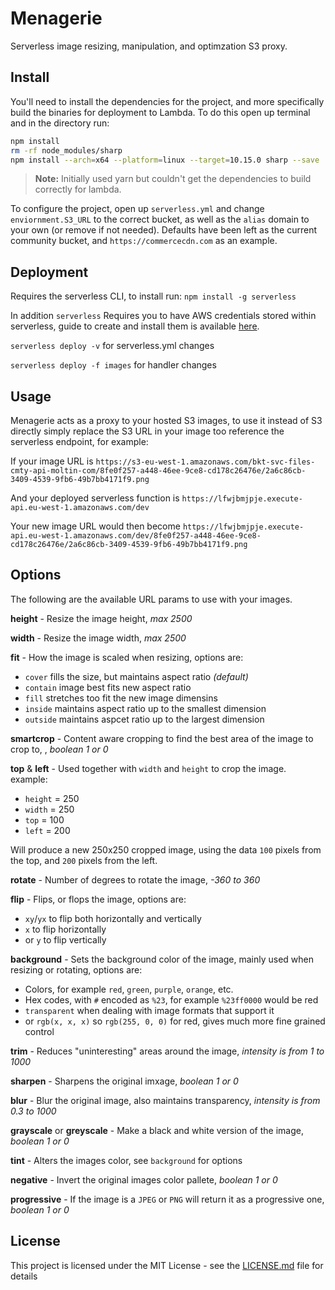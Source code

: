 # Menagerie
Serverless image resizing, manipulation, and optimzation S3 proxy.

## Install
You'll need to install the dependencies for the project, and more specifically build the binaries for deployment to Lambda. To do this open up terminal and in the directory run:

``` bash
npm install
rm -rf node_modules/sharp
npm install --arch=x64 --platform=linux --target=10.15.0 sharp --save
```

> **Note:** Initially used yarn but couldn't get the dependencies to build correctly for lambda.

To configure the project, open up `serverless.yml` and change `enviornment.S3_URL` to the correct bucket, as well as the `alias` domain to your own (or remove if not needed). Defaults have been left as the current community bucket, and `https://commercecdn.com` as an example.

## Deployment
Requires the serverless CLI, to install run: `npm install -g serverless`

In addition `serverless` Requires you to have AWS credentials stored within serverless, guide to create and install them is available [here](http://bit.ly/aws-creds-setup).

`serverless deploy -v` for serverless.yml changes

`serverless deploy -f images` for handler changes

## Usage
Menagerie acts as a proxy to your hosted S3 images, to use it instead of S3 directly simply replace the S3 URL in your image too reference the serverless endpoint, for example:

If your image URL is `https://s3-eu-west-1.amazonaws.com/bkt-svc-files-cmty-api-moltin-com/8fe0f257-a448-46ee-9ce8-cd178c26476e/2a6c86cb-3409-4539-9fb6-49b7bb4171f9.png`

And your deployed serverless function is `https://lfwjbmjpje.execute-api.eu-west-1.amazonaws.com/dev`

Your new image URL would then become `https://lfwjbmjpje.execute-api.eu-west-1.amazonaws.com/dev/8fe0f257-a448-46ee-9ce8-cd178c26476e/2a6c86cb-3409-4539-9fb6-49b7bb4171f9.png`

## Options
The following are the available URL params to use with your images.

**height** - Resize the image height, _max 2500_

**width** - Resize the image width, _max 2500_

**fit** - How the image is scaled when resizing, options are:
  - `cover` fills the size, but maintains aspect ratio _(default)_
  - `contain` image best fits new aspect ratio
  - `fill` stretches too fit the new image dimensins
  - `inside` maintains aspect ratio up to the smallest dimension
  - `outside` maintains aspcet ratio up to the largest dimension

**smartcrop** - Content aware cropping to find the best area of the image to crop to, , _boolean 1 or 0_

**top** & **left** - Used together with `width` and `height` to crop the image. example:
  - `height` = 250
  - `width` = 250
  - `top` = 100
  - `left` = 200
 
Will produce a new 250x250 cropped image, using the data `100` pixels from the top, and `200` pixels from the left.

**rotate** - Number of degrees to rotate the image, _-360 to 360_

**flip** - Flips, or flops the image, options are:
  - `xy`/`yx` to flip both horizontally and vertically
  - `x` to flip horizontally
  - or `y` to flip vertically

**background** - Sets the background color of the image, mainly used when resizing or rotating, options are:
  - Colors, for example `red`, `green`, `purple`, `orange`, etc.
  - Hex codes, with `#` encoded as `%23`, for example `%23ff0000` would be red
  - `transparent` when dealing with image formats that support it
  - or `rgb(x, x, x)` so `rgb(255, 0, 0)` for red, gives much more fine grained control
 
**trim** - Reduces "uninteresting" areas around the image, _intensity is from 1 to 1000_

**sharpen** - Sharpens the original imxage, _boolean 1 or 0_

**blur** - Blur the original image, also maintains transparency, _intensity is from 0.3 to 1000_

**grayscale** or **greyscale** - Make a black and white version of the image, _boolean 1 or 0_

**tint** - Alters the images color, see `background` for options

**negative** - Invert the original images color pallete, _boolean 1 or 0_

**progressive** - If the image is a `JPEG` or `PNG` will return it as a progressive one, _boolean 1 or 0_

## License
This project is licensed under the MIT License - see the [LICENSE.md](LICENSE.md) file for details